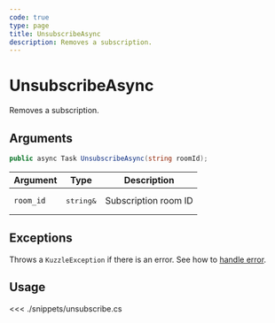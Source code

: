 ```yaml
---
code: true
type: page
title: UnsubscribeAsync
description: Removes a subscription.
---
```


# UnsubscribeAsync

Removes a subscription.

## Arguments

```csharp
public async Task UnsubscribeAsync(string roomId);
```

| Argument  | Type               | Description          |
|-----------|--------------------|----------------------|
| `room_id` | <pre>string&</pre> | Subscription room ID |

## Exceptions

Throws a `KuzzleException` if there is an error. See how to [handle error](/sdk/csharp/1/essentials/error-handling).

## Usage

<<< ./snippets/unsubscribe.cs
